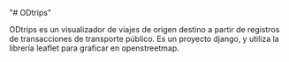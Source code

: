 "# ODtrips" 

ODtrips es un visualizador de viajes de origen destino a partir de registros de transacciones de transporte público. Es un proyecto django, y utiliza la librería leaflet para graficar en openstreetmap.

